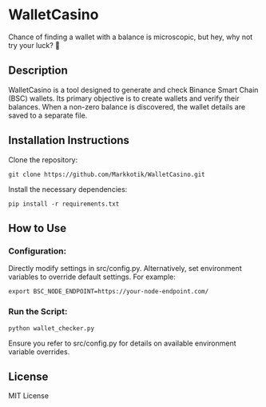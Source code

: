# WalletCasino

Chance of finding a wallet with a balance is microscopic, but hey, why not try your luck? 🎰

## Description
WalletCasino is a tool designed to generate and check Binance Smart Chain (BSC) wallets. Its primary objective is to create wallets and verify their balances. When a non-zero balance is discovered, the wallet details are saved to a separate file.

## Installation Instructions
Clone the repository:

    git clone https://github.com/Markkotik/WalletCasino.git

Install the necessary dependencies:

    pip install -r requirements.txt

## How to Use

### Configuration:
Directly modify settings in src/config.py.
Alternatively, set environment variables to override default settings. For example:

    export BSC_NODE_ENDPOINT=https://your-node-endpoint.com/

### Run the Script:

    python wallet_checker.py

Ensure you refer to src/config.py for details on available environment variable overrides.

## License

MIT License
